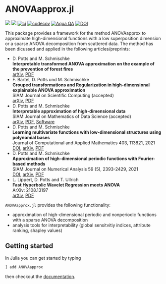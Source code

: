 # ANOVAapprox.jl

[![](https://img.shields.io/badge/docs-stable-blue.svg)](https://nfft.github.io/ANOVAapprox.jl/stable)
[![](https://img.shields.io/badge/docs-dev-blue.svg)](https://nfft.github.io/ANOVAapprox.jl/dev)
[![ci](https://github.com/NFFT/ANOVAapprox.jl/actions/workflows/ci.yml/badge.svg)](https://github.com/NFFT/ANOVAapprox.jl/actions?query=workflow%3ACI+branch%3Amain)
[![codecov](https://codecov.io/gh/NFFT/ANOVAapprox.jl/branch/main/graph/badge.svg?token=5RUDL3Z3S5)](https://codecov.io/gh/NFFT/ANOVAapprox.jl)
[![Aqua QA](https://img.shields.io/badge/Aqua.jl-%F0%9F%8C%A2-aqua.svg)](https://github.com/JuliaTesting/Aqua.jl)
[![DOI](https://zenodo.org/badge/DOI/10.5281/zenodo.5657976.svg)](https://doi.org/10.5281/zenodo.5657976)

This package provides a framework for the method ANOVAapprox to approximate high-dimensional functions with a low superposition dimension or a sparse ANOVA decomposition from scattered data. The method has been dicussed and applied in the following articles/preprints:

<ul>
  <li>D. Potts and M. Schmischke <br> 
  <b>Interpretable transformed ANOVA approximation on the example of the prevention of forest fires</b> <br>
  <a href="https://arxiv.org/abs/2110.07353">arXiv</a>, <a href="https://www-user.tu-chemnitz.de/~mischmi/papers/transformedanova.pdf">PDF</a></li>
  <li>F. Bartel, D. Potts und M. Schmischke <br> 
  <b>Grouped transformations and Regularization in high-dimensional explainable ANOVA approximation</b> <br>
  SIAM Journal on Scientific Computing (accepted) <br>
  <a href="https://arxiv.org/abs/2010.10199">arXiv</a>, <a href="https://www-user.tu-chemnitz.de/~mischmi/papers/groupedtransforms.pdf">PDF</a></li>
  <li>D. Potts and M. Schmischke <br> 
  <b>Interpretable approximation of high-dimensional data</b> <br>
  SIAM Journal on Mathematics of Data Science (accepted) <br>
  <a href="https://arxiv.org/abs/2103.13787">arXiv</a>, <a href="https://www-user.tu-chemnitz.de/~mischmi/papers/attributeranking.pdf">PDF</a>, <a href="https://github.com/NFFT/AttributeRankingExamples">Software</a></li>
  <li>D. Potts and M. Schmischke <br> 
  <b>Learning multivariate functions with low-dimensional structures using polynomial bases</b><br>
  Journal of Computational and Applied Mathematics 403, 113821, 2021<br>
  <a href="https://doi.org/10.1016/j.cam.2021.113821">DOI</a>, <a href="https://arxiv.org/abs/1912.03195">arXiv</a>, <a href="https://www-user.tu-chemnitz.de/~mischmi/papers/anovacube.pdf">PDF</a></li>
  <li>D. Potts and M. Schmischke <br> 
  <b>Approximation of high-dimensional periodic functions with Fourier-based methods</b><br>
  SIAM Journal on Numerical Analysis 59 (5), 2393-2429, 2021<br>
  <a href="https://doi.org/10.1137/20M1354921">DOI</a>, <a href="https://arxiv.org/abs/1907.11412">arXiv</a>, <a href="https://www-user.tu-chemnitz.de/~mischmi/papers/anovafourier.pdf">PDF</a></li>
<li>L. Lippert, D. Potts and T. Ullrich <br> 
  <b>Fast Hyperbolic Wavelet Regression meets ANOVA</b><br>
  ArXiv: 2108.13197<br>
  <a href="https://arxiv.org/abs/2108.13197">arXiv</a>, <a href="https://https://www-user.tu-chemnitz.de/~lipl/paper/HWR.pdf">PDF</a></li>


</ul>

`ANOVAapprox.jl` provides the following functionality:
- approximation of high-dimensional periodic and nonperiodic functions with a sparse ANOVA decomposition
- analysis tools for interpretability (global sensitvitiy indices, attribute ranking, shapley values)

## Getting started

In Julia you can get started by typing

```julia
] add ANOVAapprox
```

then checkout the [documentation](https://nfft.github.io/ANOVAapprox.jl/stable/).
